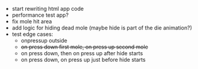 -   start rewriting html app code
-   performance test app?
-   fix mole hit area
-   add logic for hiding dead mole (maybe hide is part of the die animation?)
-   test edge cases:
    -   onpressup outside
    -   ~~on press down first mole, on press up second mole~~
    -   on press down, then on press up after hide starts
    -   on press down, on press up just before hide starts
